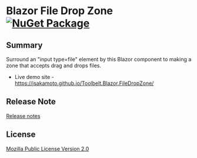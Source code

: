 # Blazor File Drop Zone [![NuGet Package](https://img.shields.io/nuget/v/Toolbelt.Blazor.FileDropZone.svg)](https://www.nuget.org/packages/Toolbelt.Blazor.FileDropZone/)

## Summary

Surround an "input type=file" element by this Blazor component to making a zone that accepts drag and drops files.

- Live demo site - https://jsakamoto.github.io/Toolbelt.Blazor.FileDropZone/

## Release Note

[Release notes](https://github.com/jsakamoto/Toolbelt.Blazor.FileDropZone/blob/master/RELEASE-NOTES.txt)

## License

[Mozilla Public License Version 2.0](https://github.com/jsakamoto/Toolbelt.Blazor.FileDropZone/blob/master/LICENSE)
